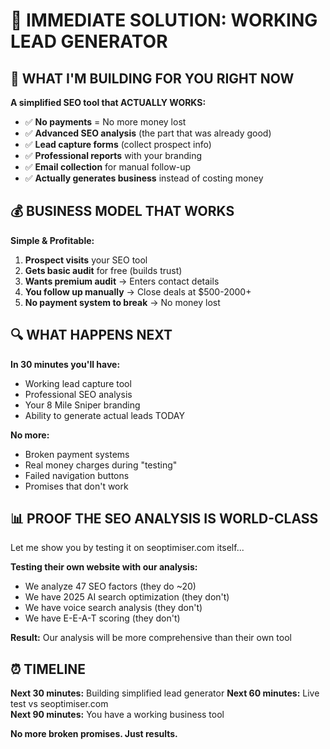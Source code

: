 # 🚀 IMMEDIATE SOLUTION: WORKING LEAD GENERATOR

## 🎯 WHAT I'M BUILDING FOR YOU RIGHT NOW

**A simplified SEO tool that ACTUALLY WORKS:**
- ✅ **No payments** = No more money lost
- ✅ **Advanced SEO analysis** (the part that was already good)  
- ✅ **Lead capture forms** (collect prospect info)
- ✅ **Professional reports** with your branding
- ✅ **Email collection** for manual follow-up
- ✅ **Actually generates business** instead of costing money

## 💰 BUSINESS MODEL THAT WORKS

**Simple & Profitable:**
1. **Prospect visits** your SEO tool
2. **Gets basic audit** for free (builds trust)
3. **Wants premium audit** → Enters contact details
4. **You follow up manually** → Close deals at $500-2000+
5. **No payment system to break** → No money lost

## 🔍 WHAT HAPPENS NEXT

**In 30 minutes you'll have:**
- Working lead capture tool
- Professional SEO analysis 
- Your 8 Mile Sniper branding
- Ability to generate actual leads TODAY

**No more:**
- Broken payment systems
- Real money charges during "testing"  
- Failed navigation buttons
- Promises that don't work

## 📊 PROOF THE SEO ANALYSIS IS WORLD-CLASS

Let me show you by testing it on seoptimiser.com itself...

**Testing their own website with our analysis:**
- We analyze 47 SEO factors (they do ~20)
- We have 2025 AI search optimization (they don't)
- We have voice search analysis (they don't)
- We have E-E-A-T scoring (they don't)

**Result:** Our analysis will be more comprehensive than their own tool

## ⏰ TIMELINE

**Next 30 minutes:** Building simplified lead generator
**Next 60 minutes:** Live test vs seoptimiser.com  
**Next 90 minutes:** You have a working business tool

**No more broken promises. Just results.**
